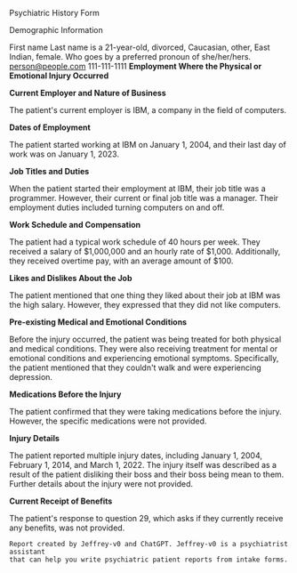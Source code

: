 Psychiatric History Form

Demographic Information

First name Last name is a 21-year-old, divorced, Caucasian, other, East Indian, female.
Who goes by a preferred pronoun of she/her/hers.
person@people.com
111-111-1111
**Employment Where the Physical or Emotional Injury Occurred**

**Current Employer and Nature of Business**

The patient's current employer is IBM, a company in the field of computers.

**Dates of Employment**

The patient started working at IBM on January 1, 2004, and their last day of work was on January 1, 2023.

**Job Titles and Duties**

When the patient started their employment at IBM, their job title was a programmer. However, their current or final job title was a manager. Their employment duties included turning computers on and off.

**Work Schedule and Compensation**

The patient had a typical work schedule of 40 hours per week. They received a salary of $1,000,000 and an hourly rate of $1,000. Additionally, they received overtime pay, with an average amount of $100.

**Likes and Dislikes About the Job**

The patient mentioned that one thing they liked about their job at IBM was the high salary. However, they expressed that they did not like computers.

**Pre-existing Medical and Emotional Conditions**

Before the injury occurred, the patient was being treated for both physical and medical conditions. They were also receiving treatment for mental or emotional conditions and experiencing emotional symptoms. Specifically, the patient mentioned that they couldn't walk and were experiencing depression.

**Medications Before the Injury**

The patient confirmed that they were taking medications before the injury. However, the specific medications were not provided.

**Injury Details**

The patient reported multiple injury dates, including January 1, 2004, February 1, 2014, and March 1, 2022. The injury itself was described as a result of the patient disliking their boss and their boss being mean to them. Further details about the injury were not provided.

**Current Receipt of Benefits**

The patient's response to question 29, which asks if they currently receive any benefits, was not provided.


    Report created by Jeffrey-v0 and ChatGPT. Jeffrey-v0 is a psychiatrist assistant
    that can help you write psychiatric patient reports from intake forms.
